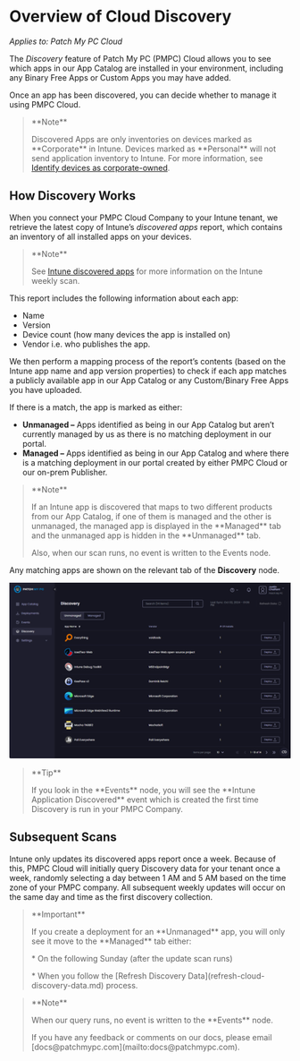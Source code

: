 # Overview of Cloud Discovery

_Applies to: Patch My PC Cloud_

The _Discovery_ feature of Patch My PC (PMPC) Cloud allows you to see which apps in our App Catalog are installed in your environment, including any Binary Free Apps or Custom Apps you may have added.

Once an app has been discovered, you can decide whether to manage it using PMPC Cloud.

<blockquote class="wp-block-quote">
<p>**Note**</p>
<p>Discovered Apps are only inventories on devices marked as **Corporate** in Intune. Devices marked as **Personal** will not send application inventory to Intune. For more information, see <a href="https://learn.microsoft.com/en-us/intune/intune-service/enrollment/corporate-identifiers-add">Identify devices as corporate-owned</a>.</p>
</blockquote>

## How Discovery Works

When you connect your PMPC Cloud Company to your Intune tenant, we retrieve the latest copy of Intune’s _discovered apps_ report, which contains an inventory of all installed apps on your devices.

<blockquote class="wp-block-quote">
<p>**Note**</p>
<p>See <a href="https://learn.microsoft.com/en-us/mem/intune/apps/app-discovered-apps">Intune discovered apps</a> for more information on the Intune weekly scan.</p>
</blockquote>

This report includes the following information about each app:

* Name
* Version
* Device count (how many devices the app is installed on)
* Vendor i.e. who publishes the app.

We then perform a mapping process of the report’s contents (based on the Intune app name and app version properties) to check if each app matches a publicly available app in our App Catalog or any Custom/Binary Free Apps you have uploaded.

If there is a match, the app is marked as either:

* **Unmanaged –** Apps identified as being in our App Catalog but aren’t currently managed by us as there is no matching deployment in our portal.
* **Managed –** Apps identified as being in our App Catalog and where there is a matching deployment in our portal created by either PMPC Cloud or our on-prem Publisher.

<blockquote class="wp-block-quote">
<p>**Note**</p>
<p>If an Intune app is discovered that maps to two different products from our App Catalog, if one of them is managed and the other is unmanaged, the managed app is displayed in the **Managed** tab and the unmanaged app is hidden in the **Unmanaged** tab.</p>
<p>Also, when our scan runs, no event is written to the Events node.</p>
</blockquote>

Any matching apps are shown on the relevant tab of the **Discovery** node.

![Populated “Discovery” node](/_images/image-(415).png "Populated “Discovery” node")

<blockquote class="wp-block-quote">
<p>**Tip**</p>
<p>If you look in the **Events** node, you will see the **Intune Application Discovered** event which is created the first time Discovery is run in your PMPC Company.</p>
</blockquote>

## Subsequent Scans

Intune only updates its discovered apps report once a week. Because of this, PMPC Cloud will initially query Discovery data for your tenant once a week, randomly selecting a day between 1 AM and 5 AM based on the time zone of your PMPC company. All subsequent weekly updates will occur on the same day and time as the first discovery collection.

<blockquote class="wp-block-quote">
<p>**Important**</p>
<p>If you create a deployment for an **Unmanaged** app, you will only see it move to the **Managed** tab either:</p>
<p>* On the following Sunday (after the update scan runs)</p>
<p>* When you follow the [Refresh Discovery Data](refresh-cloud-discovery-data.md) process.</p>
</blockquote>

<blockquote class="wp-block-quote">
<p>**Note**</p>
<p>When our query runs, no event is written to the **Events** node.</p>
<p>If you have any feedback or comments on our docs, please email [docs@patchmypc.com](mailto:docs@patchmypc.com).</p>
</blockquote>